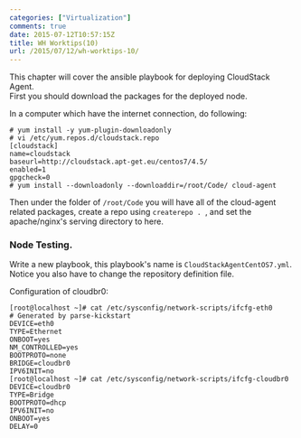 ```yaml
---
categories: ["Virtualization"]
comments: true
date: 2015-07-12T10:57:15Z
title: WH Worktips(10)
url: /2015/07/12/wh-worktips-10/
---
```


This chapter will cover the ansible playbook for deploying CloudStack Agent.    
First you should download the packages for the deployed node.   

In a computer which have the internet connection, do following:    

```
# yum install -y yum-plugin-downloadonly
# vi /etc/yum.repos.d/cloudstack.repo
[cloudstack]
name=cloudstack
baseurl=http://cloudstack.apt-get.eu/centos7/4.5/
enabled=1
gpgcheck=0
# yum install --downloadonly --downloaddir=/root/Code/ cloud-agent
```
Then under the folder of `/root/Code` you will have all of the cloud-agent related packages, create a repo using `createrepo . `, and set the apache/nginx's serving directory to here.   

### Node Testing.   
Write a new playbook, this playbook's name is `CloudStackAgentCentOS7.yml`.  Notice you also have to change the repository definition file.      

Configuration of cloudbr0:    

```
[root@localhost ~]# cat /etc/sysconfig/network-scripts/ifcfg-eth0 
# Generated by parse-kickstart
DEVICE=eth0
TYPE=Ethernet
ONBOOT=yes
NM_CONTROLLED=yes
BOOTPROTO=none
BRIDGE=cloudbr0
IPV6INIT=no
[root@localhost ~]# cat /etc/sysconfig/network-scripts/ifcfg-cloudbr0 
DEVICE=cloudbr0
TYPE=Bridge
BOOTPROTO=dhcp
IPV6INIT=no 
ONBOOT=yes
DELAY=0
```
